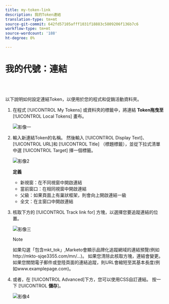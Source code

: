 ```yaml
---
title: my-token-link
description: 我的Token連結
translation-type: tm+mt
source-git-commit: 642fd57105afff1031f18883c5809206f136b7c6
workflow-type: tm+mt
source-wordcount: '188'
ht-degree: 0%

---
```



# 我的代號：連結

<br> 

以下說明如何設定連結Token，以便用於您的程式和促銷活動資料夾。

1. 在程式 [!UICONTROL My Tokens] 或資料夾的標籤中，將連結 **Token拖曳至**[!UICONTROL Local Tokens] 畫布。

   ![影像一](/help/sky/assets/my-tokens/my-token-link/my-token-link-1.png)

1. 輸入新連結Token的名稱。 然後輸入 [!UICONTROL Display Text]、 [!UICONTROL URL]和 [!UICONTROL Title] （標題標籤），並從下拉式清單中選 [!UICONTROL Target] 擇一個標籤。

   ![影像2](/help/sky/assets/my-tokens/my-token-link/my-token-link-2.png)

   **定義**

   * 新視窗：在不同視窗中開啟連結
   * 當前窗口：在相同視窗中開啟連結
   * 父級：如果頁面上有巢狀框架，則會向上開啟連結一級
   * 全文：在主窗口中開啟連結

1. 核取下方的 [!UICONTROL Track link for] 方塊，以選擇您要追蹤連結的位置。

   ![影像三](/help/sky/assets/my-tokens/my-token-link/my-token-link-3.png)

   >[!NOTE]
   >
   >如果勾選「包含mkt_tok」,Marketo會顯示品牌化追蹤網域的連結預覽(例如http://mkto-sjqe3355.com/mn/...)。 如果您清除此核取方塊，連結會變更。 如果您關閉電子郵件或登陸頁面的連結追蹤，則URL會縮短至其基本長度(例如www.examplepage.com)。

1. 或者，在 [!UICONTROL Advanced]下方，您可以使用CSS自訂連結。 按一下 [!UICONTROL **儲存**]。

   ![影像4](/help/sky/assets/my-tokens/my-token-link/my-token-link-4.png)
